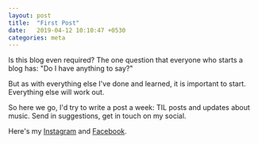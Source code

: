 ```yaml
---
layout: post
title:  "First Post"
date:   2019-04-12 10:10:47 +0530
categories: meta
---
```

Is this blog even required? The one question that everyone who starts a blog has: "Do I have anything to say?"

But as with everything else I've done and learned, it is important to start. Everything else will work out. 

So here we go, I'd try to write a post a week: TIL posts and updates about music. Send in suggestions, get in touch on my social.

Here's my [Instagram] and [Facebook]. 

[Instagram]: https://instagram.com/pavan.music
[Facebook]:   https://facebook.com/pavangaikwadmusic
